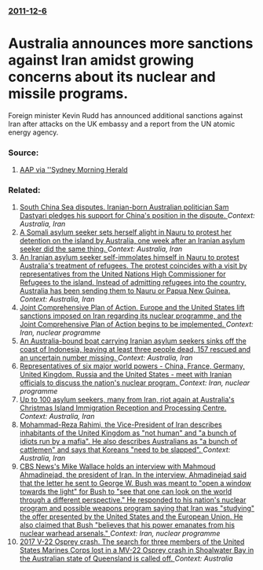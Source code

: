 ### [2011-12-6](/news/2011/12/6/index.md)

# Australia announces more sanctions against Iran amidst growing concerns about its nuclear and missile programs. 

Foreign minister Kevin Rudd has announced additional sanctions against Iran after attacks on the UK embassy and a report from the UN atomic energy agency.


### Source:

1. [AAP via ''Sydney Morning Herald](http://news.smh.com.au/breaking-news-national/australia-adopts-more-sanctions-on-iran-20111206-1ogf9.html)

### Related:

1. [South China Sea disputes. Iranian-born Australian politician Sam Dastyari pledges his support for China's position in the dispute. ](/news/2016/09/1/south-china-sea-disputes-iranian-born-australian-politician-sam-dastyari-pledges-his-support-for-china-s-position-in-the-dispute.md) _Context: Australia, Iran_
2. [A Somali asylum seeker sets herself alight in Nauru to protest her detention on the island by Australia, one week after an Iranian asylum seeker did the same thing. ](/news/2016/05/2/a-somali-asylum-seeker-sets-herself-alight-in-nauru-to-protest-her-detention-on-the-island-by-australia-one-week-after-an-iranian-asylum-se.md) _Context: Australia, Iran_
3. [An Iranian asylum seeker self-immolates himself in Nauru to protest Australia's treatment of refugees. The protest coincides with a visit by representatives from the United Nations High Commissioner for Refugees to the island. Instead of admitting refugees into the country, Australia has been sending them to Nauru or Papua New Guinea. ](/news/2016/04/27/an-iranian-asylum-seeker-self-immolates-himself-in-nauru-to-protest-australia-s-treatment-of-refugees-the-protest-coincides-with-a-visit-by.md) _Context: Australia, Iran_
4. [Joint Comprehensive Plan of Action. Europe and the United States lift sanctions imposed on Iran regarding its nuclear programme, and the Joint Comprehensive Plan of Action begins to be implemented. ](/news/2016/01/17/joint-comprehensive-plan-of-action-europe-and-the-united-states-lift-sanctions-imposed-on-iran-regarding-its-nuclear-programme-and-the-joi.md) _Context: Iran, nuclear programme_
5. [An Australia-bound boat carrying Iranian asylum seekers sinks off the coast of Indonesia, leaving at least three people dead, 157 rescued and an uncertain number missing. ](/news/2013/07/24/an-australia-bound-boat-carrying-iranian-asylum-seekers-sinks-off-the-coast-of-indonesia-leaving-at-least-three-people-dead-157-rescued-an.md) _Context: Australia, Iran_
6. [Representatives of six major world powers - China, France, Germany, United Kingdom, Russia and the United States - meet with Iranian officials to discuss the nation's nuclear program. ](/news/2013/02/26/representatives-of-six-major-world-powers-china-france-germany-united-kingdom-russia-and-the-united-states-meet-with-iranian-off.md) _Context: Iran, nuclear programme_
7. [Up to 100 asylum seekers, many from Iran, riot again at Australia's Christmas Island Immigration Reception and Processing Centre. ](/news/2011/07/22/up-to-100-asylum-seekers-many-from-iran-riot-again-at-australia-s-christmas-island-immigration-reception-and-processing-centre.md) _Context: Australia, Iran_
8. [Mohammad-Reza Rahimi, the Vice-President of Iran describes inhabitants of the United Kingdom as "not human" and "a bunch of idiots run by a mafia". He also describes Australians as "a bunch of cattlemen" and says that Koreans "need to be slapped". ](/news/2010/08/12/mohammad-reza-rahimi-the-vice-president-of-iran-describes-inhabitants-of-the-united-kingdom-as-not-human-and-a-bunch-of-idiots-run-by-a.md) _Context: Australia, Iran_
9. [ CBS News's Mike Wallace holds an interview with Mahmoud Ahmadinejad, the president of Iran. In the interview, Ahmadinejad said that the letter he sent to George W. Bush was meant to "open a window towards the light" for Bush to "see that one can look on the world through a different perspective." He responded to his nation's nuclear program and possible weapons program saying that Iran was "studying" the offer presented by the United States and the European Union. He also claimed that Bush "believes that his power emanates from his nuclear warhead arsenals." ](/news/2006/08/8/cbs-news-s-mike-wallace-holds-an-interview-with-mahmoud-ahmadinejad-the-president-of-iran-in-the-interview-ahmadinejad-said-that-the-let.md) _Context: Iran, nuclear programme_
10. [2017 V-22 Osprey crash. The search for three members of the United States Marines Corps lost in a MV-22 Osprey crash in Shoalwater Bay in the Australian state of Queensland is called off. ](/news/2017/08/6/2017-v-22-osprey-crash-the-search-for-three-members-of-the-united-states-marines-corps-lost-in-a-mv-22-osprey-crash-in-shoalwater-bay-in-th.md) _Context: Australia_
